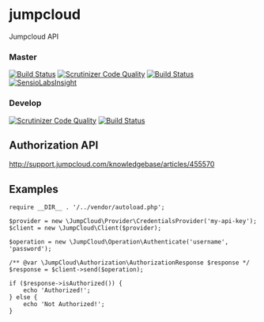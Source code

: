 # jumpcloud
Jumpcloud API

### Master
[![Build Status](https://travis-ci.org/gsdevme/jumpcloud.svg?branch=develop)](https://travis-ci.org/gsdevme/jumpcloud)
[![Scrutinizer Code Quality](https://scrutinizer-ci.com/g/gsdevme/jumpcloud/badges/quality-score.png?b=develop)](https://scrutinizer-ci.com/g/gsdevme/jumpcloud/?branch=master)
[![Build Status](https://scrutinizer-ci.com/g/gsdevme/jumpcloud/badges/build.png?b=develop)](https://scrutinizer-ci.com/g/gsdevme/jumpcloud/build-status/master)
[![SensioLabsInsight](https://insight.sensiolabs.com/projects/440d2b0e-5a6f-441d-adfc-485cf933c19b/small.png)](https://insight.sensiolabs.com/projects/440d2b0e-5a6f-441d-adfc-485cf933c19b)

### Develop
[![Scrutinizer Code Quality](https://scrutinizer-ci.com/g/gsdevme/jumpcloud/badges/quality-score.png?b=develop)](https://scrutinizer-ci.com/g/gsdevme/jumpcloud/?branch=develop)
[![Build Status](https://scrutinizer-ci.com/g/gsdevme/jumpcloud/badges/build.png?b=develop)](https://scrutinizer-ci.com/g/gsdevme/jumpcloud/build-status/develop)



## Authorization API
http://support.jumpcloud.com/knowledgebase/articles/455570

## Examples
```
require __DIR__ . '/../vendor/autoload.php';

$provider = new \JumpCloud\Provider\CredentialsProvider('my-api-key');
$client = new \JumpCloud\Client($provider);

$operation = new \JumpCloud\Operation\Authenticate('username', 'password');

/** @var \JumpCloud\Authorization\AuthorizationResponse $response */
$response = $client->send($operation);

if ($response->isAuthorized()) {
    echo 'Authorized!';
} else {
    echo 'Not Authorized!';
}
```
